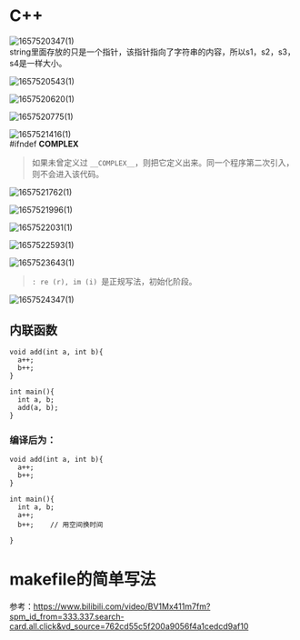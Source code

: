 # C++
![1657520347(1)](https://user-images.githubusercontent.com/63440757/178200756-a3003567-0f2b-4e27-a459-6410ae2037ae.png)  
string里面存放的只是一个指针，该指针指向了字符串的内容，所以s1，s2，s3，s4是一样大小。

![1657520543(1)](https://user-images.githubusercontent.com/63440757/178201278-37476984-e59f-4588-a555-23214961831c.png)

![1657520620(1)](https://user-images.githubusercontent.com/63440757/178201443-94d0b979-24b5-4630-9f4b-c1c4de3c9e1a.png)

![1657520775(1)](https://user-images.githubusercontent.com/63440757/178201754-bdba27a4-6696-4686-97f7-585c8e984ada.png)

![1657521416(1)](https://user-images.githubusercontent.com/63440757/178203285-3e4b5620-cd71-463b-a6c8-414bdb83de10.png)  
#ifndef __COMPLEX__
> 如果未曾定义过 `__COMPLEX__`，则把它定义出来。同一个程序第二次引入，则不会进入该代码。

![1657521762(1)](https://user-images.githubusercontent.com/63440757/178204144-008c1605-2108-4c4d-9691-e3e02967b109.png)

![1657521996(1)](https://user-images.githubusercontent.com/63440757/178204727-e054ef62-c752-47a5-8a0b-9c876d354c23.png)

![1657522031(1)](https://user-images.githubusercontent.com/63440757/178204816-a6d222bf-1eb8-4187-bba0-73fa58752492.png)

![1657522593(1)](https://user-images.githubusercontent.com/63440757/178206291-bdbc0350-312f-418c-8acb-6c3cf5d358c6.png)

![1657523643(1)](https://user-images.githubusercontent.com/63440757/178208872-1c381eda-cede-45cd-99bc-0d7b809ef9dc.png)
> `: re (r), im (i) `是正规写法，初始化阶段。

![1657524347(1)](https://user-images.githubusercontent.com/63440757/178210710-f34a3faa-ed7b-4161-af4b-b685762f4145.png)

## 内联函数
```
void add(int a, int b){
  a++;
  b++;
}

int main(){
  int a, b;
  add(a, b);
}
```
### 编译后为：
```
void add(int a, int b){
  a++;
  b++;
}

int main(){
  int a, b;
  a++;
  b++;    // 用空间换时间

}

```

# makefile的简单写法
参考：https://www.bilibili.com/video/BV1Mx411m7fm?spm_id_from=333.337.search-card.all.click&vd_source=762cd55c5f200a9056f4a1cedcd9af10
